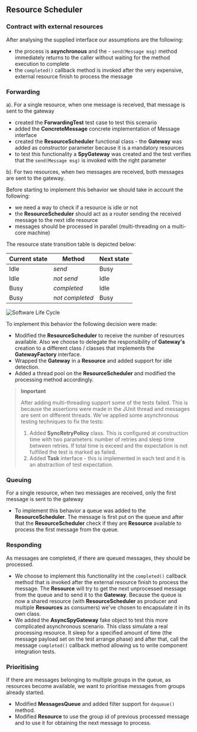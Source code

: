 ## Resource Scheduler ##

### Contract with external resources  ###
After analysing the supplied interface our assumptions are the following:

- the process is **asynchronous** and the - `send(Message msg)` method immediately returns to the caller without waiting for the method execution to complete
- the `completed()` callback method is invoked after the very expensive, external resource finish to process the message

### Forwarding ###

a). For a single resource, when one message is received, that message is sent to the gateway

- created the **ForwardingTest** test case to test this scenario
- added the **ConcreteMessage** concrete implementation of Message interface
- created the **ResourceScheduler** functional class - the **Gateway** was added as constructor parameter because it is a mandatory resources
- to test this functionality a **SpyGateway** was created and the test verifies that the `send(Message msg)` is invoked with the right parameter

b). For two resources, when two messages are received, both messages are sent to the gateway.

Before starting to implement this behavior we should take in account the following:

- we need a way to check if a resource is idle or not 
- the **ResourceScheduler** should act as a router sending the received message to the next idle resource
- messages should be processed in parallel (multi-threading on a multi-core machine)

The resource state transition table is depicted below:

| Current state | Method          | Next state   |
| ------------- | -------------   | -------------|
|Idle           | *send*          | Busy         |
|Idle           | *not send*      | Idle         |
|Busy           | *completed*     | Idle         |
|Busy           | *not completed* | Busy         |

![Software Life Cycle](https://4d7f3ccfc784b13605de2780f0f4bf21ee2162f6.googledrive.com/host/0B9tMA3RbZ5P_VS11Nk0yWkpNeXM/resource.png)

To implement this behavior the following decision were made:

- Modified the **ResourceScheduler** to receive the number of resources available. Also we choose to delegate the responsibility of **Gateway's** creation to a different class / classes that implements the **GatewayFactory** interface.
- Wrapped the **Gateway** in a **Resource** and added support for idle detection.
- Added a thread pool on the **ResourceScheduler** and modified the processing method accordingly.

> **Important**
> 
> After adding multi-threading support some of the tests failed. This is because the assertions were made in the JUnit thread and messages are sent on different threads. We've applied some asynchronous testing techniques to fix the tests:
> 
> 1. Added **SyncRetryPolicy** class. This is configured at construction time with two parameters: number of retries and sleep time between retries. If total time is exceed and the expectation is not fulfilled the test is marked as failed.
> 2. Added **Task** interface - this is implemented in each test and it is an abstraction of test expectation. 

### Queuing ###

For a single resource, when two messages are received, only the first message is sent to the gateway

- To implement this behavior a queue was added to the **ResourceScheduler**. The message is first put on the queue and after that the **ResourceScheduler** check if they are **Resource** available to process the first message from the queue.

### Responding ###

As messages are completed, if there are queued messages, they should be processed.

- We choose to implement this functionality int the `completed()` callback method that is invoked after the external resource finish to process the message. The **Resource** will try to get the next unprocessed message from the queue and to send it to the **Gateway**. Because the queue is now a shared resource (with **ResourceScheduler** as producer and multiple **Resources** as consumers) we've chosen to encapsulate it in its own class.
- We added the **AsyncSpyGateway** fake object to test this more complicated asynchronous scenario. This class simulate a real processing resource. It sleep for a specified amount of time (the message payload set on the test arrange phase) and after that, call the message `completed()` callback method allowing us to write component integration tests.

### Prioritising ###

If there are messages belonging to multiple groups in the queue, as resources become available, we want to prioritise messages from groups
already started.

- Modified **MessagesQueue** and added filter support for `dequeue()` method.
- Modified **Resource** to use the group id of previous processed message and to use it for obtaining the next message to process.


